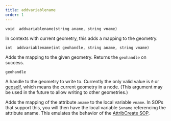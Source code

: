 ```yaml
---
title: addvariablename
order: 1
---
```

`void  addvariablename(string aname, string vname)`

In contexts with current geometry, this adds a mapping to the geometry.

`int  addvariablename(int geohandle, string aname, string vname)`

Adds the mapping to the given geometry. Returns the `geohandle` on success.

`geohandle`

A handle to the geometry to write to. Currently the only valid value is `0` or [geoself](../geometry/geoself "Returns a handle to the current geometry."), which means the current geometry in a node. (This argument may be used in the future to allow writing to other geometries.)

Adds the mapping of the attribute `aname` to the local variable `vname`. In
SOPs that support this, you will then have the
local variable `$vname` referencing the attribute aname. This
emulates the behavior of the [AttribCreate SOP](../../nodes/sop/attribcreate.html "Adds or edits user defined attributes.").
